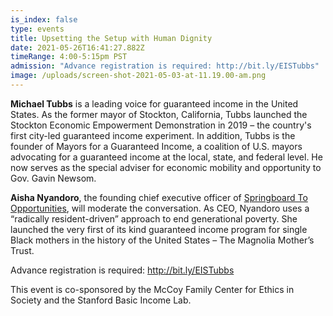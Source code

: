 ```yaml
---
is_index: false
type: events
title: Upsetting the Setup with Human Dignity
date: 2021-05-26T16:41:27.882Z
timeRange: 4:00-5:15pm PST
admission: "Advance registration is required: http://bit.ly/EISTubbs"
image: /uploads/screen-shot-2021-05-03-at-11.19.00-am.png
---
```

**Michael Tubbs** is a leading voice for guaranteed income in the United States. As the former mayor of Stockton, California, Tubbs launched the Stockton Economic Empowerment Demonstration in 2019 – the country's first city-led guaranteed income experiment. In addition, Tubbs is the founder of Mayors for a Guaranteed Income, a coalition of U.S. mayors advocating for a guaranteed income at the local, state, and federal level. He now serves as the special adviser for economic mobility and opportunity to Gov. Gavin Newsom. 

**Aisha Nyandoro**, the founding chief executive officer of [Springboard To Opportunities](https://springboardto.org/about/leadership/), will moderate the conversation. As CEO, Nyandoro uses a “radically resident-driven” approach to end generational poverty. She launched the very first of its kind guaranteed income program for single Black mothers in the history of the United States – The Magnolia Mother’s Trust.  

Advance registration is required: http://bit.ly/EISTubbs

This event is co-sponsored by the McCoy Family Center for Ethics in Society and the Stanford Basic Income Lab.
